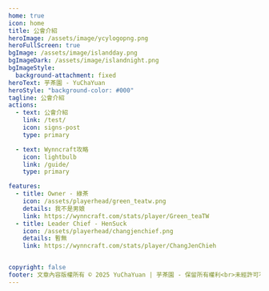 ```yaml
---
home: true
icon: home
title: 公會介紹
heroImage: /assets/image/ycylogopng.png
heroFullScreen: true
bgImage: /assets/image/islandday.png
bgImageDark: /assets/image/islandnight.png
bgImageStyle:
  background-attachment: fixed
heroText: 芋茶園 - YuChaYuan
heroStyle: "background-color: #000"
tagline: 公會介紹
actions:
  - text: 公會介紹
    link: /test/
    icon: signs-post
    type: primary

  - text: Wynncraft攻略
    icon: lightbulb
    link: /guide/
    type: primary

features:
  - title: Owner - 綠茶
    icon: /assets/playerhead/green_teatw.png
    details: 我不是男娘
    link: https://wynncraft.com/stats/player/Green_teaTW
  - title: Leader Chief - HenSuck
    icon: /assets/playerhead/changjenchief.png
    details: 暫無
    link: https://wynncraft.com/stats/player/ChangJenChieh


copyright: false
footer: 文章內容版權所有 © 2025 YuChaYuan | 芋茶園 - 保留所有權利<br>未經許可不得轉載或使用本站文章內容<br>MIT Licensed | Copyright © 2019-present Mr.Hope
---
```

